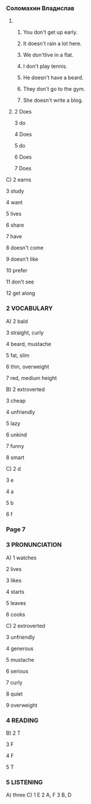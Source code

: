 ### Соломахин Владислав

1) 1) You don't get up early.  

   2) It doesn't rain a lot here.  

   3) We don'tlive in a flat.  

   4) I don't play tennis.  

   5) He doesn't have a beard.  

   6) They don't go to the gym.  

   7) She doesn't write a blog.  
  
3) 2 Does
 
   3 do

   4 Does
 
   5 do
 
   6 Does
 
   7 Does

C) 2 earns

3 study

4 want 

5 lives

6 share

7 have

8 doesn't come

9 doesn't like

10 prefer

11 don't see

12 get along


### 2 VOCABULARY
A)
2 bald

3 straight, curly

4 beard, mustache

5 fat, slim

6 thin, overweight 

7 red, medium height

B)
2 extroverted

3 cheap

4 unfriendly

5 lazy

6 unkind

7 funny

8 smart

C)
2 d

3 e

4 a 

5 b 

6 f

### Page 7
### 3 PRONUNCIATION
A)
1 watches

2 lives

3 likes

4 starts

5 leaves

6 cooks

C)
2 extroverted

3 unfriendly

4 generous 

5 mustache

6 serious

7 curly

8 quiet

9 overweight


### 4 READING
B)
2 T

3 F 

4 F 

5 T

### 5 LISTENING
A) three
C) 1 E 2 A, F 3 B, D 
